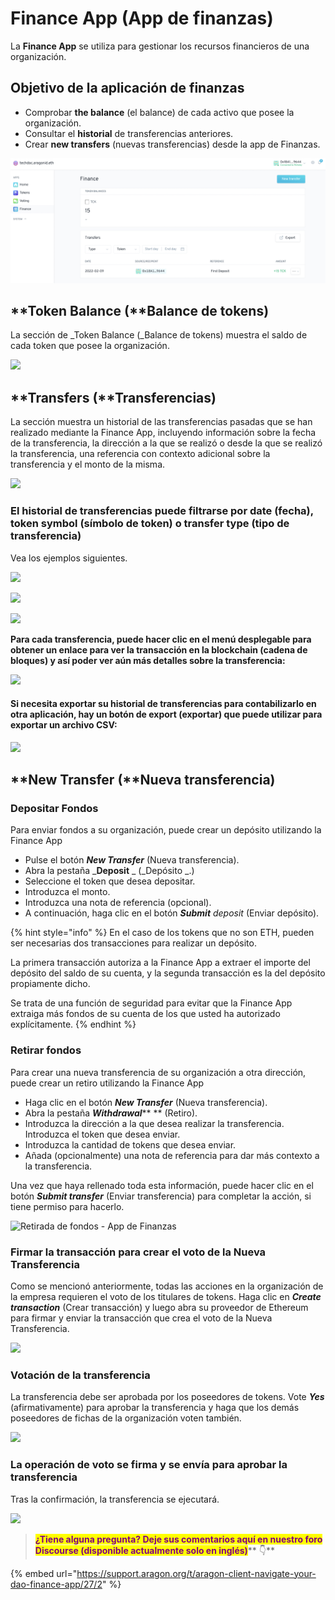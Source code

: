 # Finance App (App de finanzas)

La **Finance App** se utiliza para gestionar los recursos financieros de una organización.

## Objetivo de la aplicación de finanzas

* Comprobar **the balance** (el balance) de cada activo que posee la organización.&#x20;
* Consultar el **historial** de transferencias anteriores.&#x20;
* Crear **new transfers** (nuevas transferencias) desde la app de Finanzas.



![](<../../../../.gitbook/assets/Schermata 2022-02-09 alle 09.52.02.png>)

## **Token Balance (**Balance de tokens)

La sección de _Token Balance (_Balance de tokens) muestra el saldo de cada token que posee la organización.&#x20;

![](https://d33v4339jhl8k0.cloudfront.net/docs/assets/5c98a4fe0428633d2cf3fcf7/images/5d8a62772c7d3a7e9ae190b0/file-eLUV9SRU2y.png)

## **Transfers (**Transferencias)

La sección muestra un historial de las transferencias pasadas que se han realizado mediante la Finance App, incluyendo información sobre la fecha de la transferencia, la dirección a la que se realizó o desde la que se realizó la transferencia, una referencia con contexto adicional sobre la transferencia y el monto de la misma.

![](https://d33v4339jhl8k0.cloudfront.net/docs/assets/5c98a4fe0428633d2cf3fcf7/images/5d8a62832c7d3a7e9ae190b1/file-5lFKotQ4xB.png)

### El historial de transferencias puede filtrarse por date (fecha), token symbol (símbolo de token) o transfer type (tipo de transferencia)

Vea los ejemplos siguientes.

![](https://d33v4339jhl8k0.cloudfront.net/docs/assets/5c98a4fe0428633d2cf3fcf7/images/5d8a629604286364bc8f80c5/file-TXwf7noy6I.png)

![](https://d33v4339jhl8k0.cloudfront.net/docs/assets/5c98a4fe0428633d2cf3fcf7/images/5d8a62a52c7d3a7e9ae190b8/file-HWRr2HXIlA.png)

![](https://d33v4339jhl8k0.cloudfront.net/docs/assets/5c98a4fe0428633d2cf3fcf7/images/5d8a62b62c7d3a7e9ae190b9/file-vWgrnBRGM4.png)

**Para cada transferencia, puede hacer clic en el menú desplegable para obtener un enlace para ver la transacción en la blockchain (cadena de bloques) y así poder ver aún más detalles sobre la transferencia:**

![](https://d33v4339jhl8k0.cloudfront.net/docs/assets/5c98a4fe0428633d2cf3fcf7/images/5d8a62c904286364bc8f80cc/file-Puf5b59tKe.png)

#### Si necesita exportar su historial de transferencias para contabilizarlo en otra aplicación, hay un botón de export (exportar) que puede utilizar para exportar un archivo CSV:

![](https://d33v4339jhl8k0.cloudfront.net/docs/assets/5c98a4fe0428633d2cf3fcf7/images/5d8a62e604286364bc8f80ce/file-wgYMOA7KJK.png)

## **New Transfer (**Nueva transferencia)

### **Depositar Fondos**

Para enviar fondos a su organización, puede crear un depósito utilizando la Finance App&#x20;

* Pulse el botón _**New Transfer**_ (Nueva transferencia).&#x20;
* Abra la pestaña \_**Deposit** \_ (\_Depósito \_.)&#x20;
* Seleccione el token que desea depositar.&#x20;
* Introduzca el monto.&#x20;
* Introduzca una nota de referencia (opcional).&#x20;
* A continuación, haga clic en el botón _**Submit** deposit_ (Enviar depósito).

{% hint style="info" %}
En el caso de los tokens que no son ETH, pueden ser necesarias dos transacciones para realizar un depósito.&#x20;

La primera transacción autoriza a la Finance App a extraer el importe del depósito del saldo de su cuenta, y la segunda transacción es la del depósito propiamente dicho.&#x20;

Se trata de una función de seguridad para evitar que la Finance App extraiga más fondos de su cuenta de los que usted ha autorizado explícitamente.
{% endhint %}

### Retirar fondos

Para crear una nueva transferencia de su organización a otra dirección, puede crear un retiro utilizando la Finance App

* Haga clic en el botón _**New Transfer**_ (Nueva transferencia).&#x20;
* Abra la pestaña _**Withdrawal**_\*\* \*\* (Retiro).&#x20;
* Introduzca la dirección a la que desea realizar la transferencia. Introduzca el token que desea enviar.&#x20;
* Introduzca la cantidad de tokens que desea enviar.&#x20;
* Añada (opcionalmente) una nota de referencia para dar más contexto a la transferencia.

Una vez que haya rellenado toda esta información, puede hacer clic en el botón _**Submit transfer**_ (Enviar transferencia) para completar la acción, si tiene permiso para hacerlo.

![Retirada de fondos - App de Finanzas](https://d33v4339jhl8k0.cloudfront.net/docs/assets/5c98a4fe0428633d2cf3fcf7/images/5d8a63252c7d3a7e9ae190c4/file-L9njobkDLU.png)

### Firmar la transacción para crear el voto de la Nueva Transferencia

Como se mencionó anteriormente, todas las acciones en la organización de la empresa requieren el voto de los titulares de tokens. Haga clic en _**Create transaction**_ (Crear transacción) y luego abra su proveedor de Ethereum para firmar y enviar la transacción que crea el voto de la Nueva Transferencia.

![](https://lh3.googleusercontent.com/UXQwChFz66jOLkHe2GvPoJ\_dTc0dWafDE1aUsgS6GVP47AlL\_RNwSvBTLzZqQDq4M8rxpts6acwsYr2MIO4dRBwjJ6S56h8G1-w9f5c\_FJAK8usZabmT5WbQvR5bqCCXPr-fiGiX)

### Votación de la transferencia

La transferencia debe ser aprobada por los poseedores de tokens. Vote _**Yes**_ (afirmativamente) para aprobar la transferencia y haga que los demás poseedores de fichas de la organización voten también.

![](https://lh3.googleusercontent.com/BYjI\_u7oOJgw6s6\_0IVRxQy\_AAkEHiuc8aQes9a71HZNEknuNwO8FttrpeszbMIXY2j6AV7FfytR-eUi4Y\_eoILA\_WGjHiCz1cYasmUfj\_A0uhmod3bkh1ezWT6IhfP0GmyFmVG7)

### La operación de voto se firma y se envía para aprobar la transferencia

Tras la confirmación, la transferencia se ejecutará.

![](https://lh4.googleusercontent.com/C86GPoGAqAHhOiN-534hCWcWFeLBfwv3gsnEZ\_aXKwbYeaj67c8nNnvb3\_AK5fEAwPm03a-btdc-mLNkdy\_u-ezuZQG-g7iAvtjfHFoBmZxpYLoukXi7FT88VWifr79\_L21sGjxC)

> <mark style="color:purple;">**¿Tiene alguna pregunta? Deje sus comentarios aquí en nuestro foro Discourse (disponible actualmente solo en inglés)**</mark>** 👇**

{% embed url="https://support.aragon.org/t/aragon-client-navigate-your-dao-finance-app/27/2" %}
